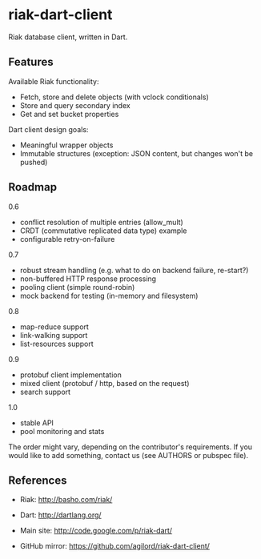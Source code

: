 
# riak-dart-client

Riak database client, written in Dart.

## Features

Available Riak functionality:
- Fetch, store and delete objects (with vclock conditionals)
- Store and query secondary index
- Get and set bucket properties

Dart client design goals:
- Meaningful wrapper objects
- Immutable structures (exception: JSON content, but changes won't be pushed)

## Roadmap

0.6
- conflict resolution of multiple entries (allow_mult)
- CRDT (commutative replicated data type) example
- configurable retry-on-failure

0.7
- robust stream handling (e.g. what to do on backend failure, re-start?)
- non-buffered HTTP response processing
- pooling client (simple round-robin)
- mock backend for testing (in-memory and filesystem)

0.8
- map-reduce support
- link-walking support
- list-resources support

0.9
- protobuf client implementation
- mixed client (protobuf / http, based on the request)
- search support

1.0
- stable API
- pool monitoring and stats

The order might vary, depending on the contributor's requirements. If you would
like to add something, contact us (see AUTHORS or pubspec file).

## References

- Riak: http://basho.com/riak/
- Dart: http://dartlang.org/

- Main site: http://code.google.com/p/riak-dart/
- GitHub mirror: https://github.com/agilord/riak-dart-client/
